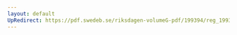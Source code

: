 ```yaml
---
layout: default
UpRedirect: https://pdf.swedeb.se/riksdagen-volumeG-pdf/199394/reg_199394/reg_199394_0514.pdf
---
```

